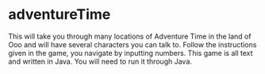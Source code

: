 # adventureTime
This will take you through many locations of Adventure Time in the land of Ooo and will have several characters you can talk to.
Follow the instructions given in the game, you navigate by inputting numbers.
This game is all text and written in Java. You will need to run it through Java.
